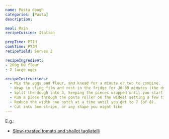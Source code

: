 ```yaml
---
name: Pasta dough
categories: [Pasta]
description: 

meal: Main
recipeCuisine: Italian

prepTime: PT1H
cookTime: PT3M
recipeYield: Serves 2

recipeIngredient:
- 200g 00 flour
- 2 large eggs

recipeInstructions:
  - Mix the eggs and flour, and knead for a minute or two to combine.
  - Wrap in cling film and rest in the fridge for 30-60 minutes (the dough, not you).
  - Split the dough into 4, keeping the pieces wrapped until you start working them.
  - Run a piece through the pasta roller on the widest setting a few times, until it's glossy
  - Reduce the width one notch at a time until you get to 7 (of 8).
  - Cut into 3mm strips, or any shape you might like
---
```

E.g.:
- [Slow-roasted tomato and shallot tagliatelli](/recipes/slow_roasted_tomato_shallot_tagliatelli)
